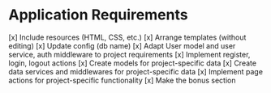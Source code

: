 # Application Requirements
[x] Include resources (HTML, CSS, etc.)
[x] Arrange templates (without editing)
[x] Update config (db name)
[x] Adapt User model and user service, auth middleware to project requirements
[x] Implement register, login, logout actions
[x] Create models for project-specific data
[x] Create data services and middlewares for project-specific data
[x] Implement page actions for project-specific functionality
[x] Make the bonus section